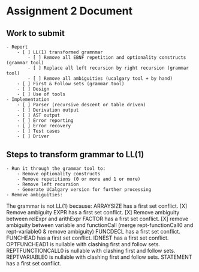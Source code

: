 # Assignment 2 Document
## Work to submit
    - Report
        - [ ] LL(1) transformed gramnmar
            - [ ] Remove all EBNF repetition and optionality constructs (grammar tool)
            - [ ] Replace all left recursion by right recursion (grammar tool)
            - [ ] Remove all ambiguities (ucalgary tool + by hand)
        - [ ] First & Follow sets (grammar tool)
        - [ ] Design
        - [ ] Use of tools
    - Implementation
        - [ ] Parser (recursive descent or table driven)
        - [ ] Derivation output
        - [ ] AST output
        - [ ] Error reporting
        - [ ] Error recovery
        - [ ] Test cases
        - [ ] Driver

## Steps to transform grammar to LL(1)
    - Run it through the grammar tool to:
        - Remove optionality constructs
        - Remove repetitions (0 or more and 1 or more)
        - Remove left recursion
        - Generate UCalgary version for further processing
    - Remove ambiguities:

The grammar is not LL(1) because:
ARRAYSIZE has a first set conflict. [X] Remove ambiguity
EXPR has a first set conflict. [X] Remove ambiguity between relExpr and arithExpr
FACTOR has a first set conflict. [X] remove ambiguity between variable and functionCall (merge rept-functionCall0 and rept-variable0 & remove ambiguity) 
FUNCDECL has a first set conflict.
FUNCHEAD has a first set conflict.
IDNEST has a first set conflict.
OPTFUNCHEAD1 is nullable with clashing first and follow sets.
REPTFUNCTIONCALL0 is nullable with clashing first and follow sets.
REPTVARIABLE0 is nullable with clashing first and follow sets.
STATEMENT has a first set conflict.